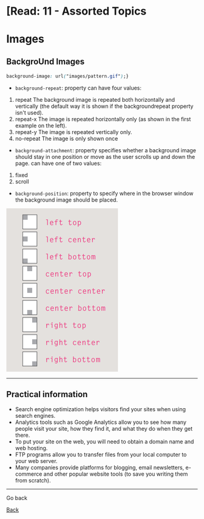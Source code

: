 # [Read: 11 - Assorted Topics

# Images

## BackgroUnd Images

```css
background-image: url("images/pattern.gif");}
```

* `background-repeat`: property can have four values:
1. repeat
The background image is repeated both horizontally and
vertically (the default way it is shown if the backgroundrepeat property isn't used).
2. repeat-x
The image is repeated horizontally only (as shown in the first example on the left).
3. repeat-y
The image is repeated vertically only.
4. no-repeat
The image is only shown once

* `background-attachment`: property specifies whether a background image should stay in one position or move as the user scrolls up and down the page. can have one of two values:
1. fixed
2. scroll

* `background-position`: property to specify where in the browser window the background image should be placed.

![background-position](files/background-position.png)

***
## Practical information

* Search engine optimization helps visitors find your sites when using search engines.
* Analytics tools such as Google Analytics allow you to see how many people visit your site, how they find it, and what they do when they get there.
* To put your site on the web, you will need to obtain a domain name and web hosting.
* FTP programs allow you to transfer files from your local computer to your web server.
* Many companies provide platforms for blogging, email newsletters, e-commerce and other popular website tools (to save you writing them from scratch).


***

Go back

[Back](README.md)

